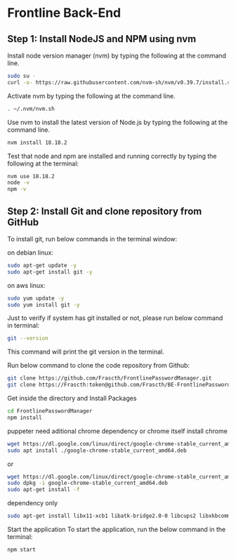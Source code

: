 # Frontline Back-End

## Step 1: Install NodeJS and NPM using nvm
Install node version manager (nvm) by typing the following at the command line.

```bash
sudo su -
curl -o- https://raw.githubusercontent.com/nvm-sh/nvm/v0.39.7/install.sh | bash
```
Activate nvm by typing the following at the command line.

```bash
. ~/.nvm/nvm.sh
```

Use nvm to install the latest version of Node.js by typing the following at the command line.

```bash
nvm install 18.18.2
```

Test that node and npm are installed and running correctly by typing the following at the terminal:

```bash
nvm use 18.18.2
node -v
npm -v
```

## Step 2: Install Git and clone repository from GitHub
To install git, run below commands in the terminal window:

on debian linux:
```bash
sudo apt-get update -y
sudo apt-get install git -y
```

on aws linux:
```bash
sudo yum update -y
sudo yum install git -y
```

Just to verify if system has git installed or not, please run below command in terminal:
```bash
git --version
```

This command will print the git version in the terminal.

Run below command to clone the code repository from Github:

```bash
git clone https://github.com/Frascth/FrontlinePasswordManager.git
git clone https://Frascth:token@github.com/Frascth/BE-FrontlinePasswordManager
```

Get inside the directory and Install Packages

```bash
cd FrontlinePasswordManager
npm install
```

puppeter need aditional chrome dependency or chrome itself
install chrome
```bash
wget https://dl.google.com/linux/direct/google-chrome-stable_current_amd64.deb
sudo apt install ./google-chrome-stable_current_amd64.deb
```

or

```bash
wget https://dl.google.com/linux/direct/google-chrome-stable_current_amd64.deb
sudo dpkg -i google-chrome-stable_current_amd64.deb
sudo apt-get install -f
```

dependency only
```bash
sudo apt-get install libx11-xcb1 libatk-bridge2.0-0 libcups2 libxkbcommon0 libxcomposite1 libxdamage1 libxfixes3 libxrandr2 libgbm1 libpango-1.0-0 libx11-xcb1 libxcomposite1 libasound2 libatk1.0-0 libatk-bridge2.0-0 libcairo2 libcups2 libdbus-1-3 libexpat1 libfontconfig1 libgbm1 libgcc1 libglib2.0-0 libgtk-3-0 libnspr4 libpango-1.0-0 libpangocairo-1.0-0 libstdc++6 libx11-6 libx11-xcb1 libxcb1 libxcomposite1 libxcursor1 libxdamage1 libxext6 libxfixes3 libxi6 libxrandr2 libxrender1 libxss1 libxtst6 libcairo2

```

Start the application
To start the application, run the below command in the terminal:

```bash
npm start
```


